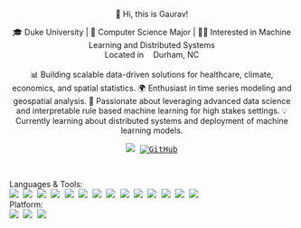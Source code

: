 <p align="center">
  👋 Hi, this is Gaurav!
  <p align="center">
    🎓 Duke University | 🧪 Computer Science Major |  👨‍💻 Interested in Machine Learning and Distributed Systems<br/>
    Located in <img src="https://cdn-icons-png.flaticon.com/128/197/197484.png" width="13"/>Durham, NC <br/>
    <br/>
📊 Building scalable data-driven solutions for healthcare, climate, economics, and spatial statistics.  
🌍 Enthusiast in time series modeling and geospatial analysis.
🚀 Passionate about leveraging advanced data science and interpretable rule based machine learning for high stakes settings. 
💡 Currently learning about distributed systems and deployment of machine learning models.
  </p>
<p align="center"><kbd>
    <a href="https://www.linkedin.com/in/gr90/"><img src="https://img.shields.io/badge/linkedin-%230077B5.svg?style=flat&logo=linkedin&logoColor=white"></a>
    <a href="https://github.com/gauravrparikh/"><img src="https://img.shields.io/badge/github-%2312100E.svg?style=flat&logo=github&logoColor=white" alt="GitHub"></a>
    </kbd>
</p>
<br/>
<p align="left">
    Languages & Tools: <br/>
    <kbd>
    <img src="https://img.shields.io/badge/python-3670A0?style=flat&logo=python&logoColor=ffdd54">
    <img src="https://img.shields.io/badge/pandas-%23150458.svg?style=flat&logo=pandas&logoColor=white">
    <img src="https://img.shields.io/badge/numpy-%23013243.svg?style=flat&logo=numpy&logoColor=white">
    <img src="https://img.shields.io/badge/scikit--learn-%23F7931E.svg?style=flat&logo=scikit-learn&logoColor=white">
    <img src="https://img.shields.io/badge/matplotlib-%23113A5F.svg?style=flat&logo=matplotlib&logoColor=white">
    <img src="https://img.shields.io/badge/Plotly-%233F4F75.svg?style=flat&logo=plotly&logoColor=white">
    <img src="https://img.shields.io/badge/geopandas-%234ea94b.svg?style=flat&logo=python&logoColor=white">
    <img src="https://img.shields.io/badge/docker-%230db7ed.svg?style=flat&logo=docker&logoColor=white">
    <img src="https://img.shields.io/badge/postgresql-%23316192.svg?style=flat&logo=postgresql&logoColor=white">
    <img src="https://img.shields.io/badge/latex-%23008080.svg?style=flat&logo=latex&logoColor=white">
    <img src="https://img.shields.io/badge/VSCode-%23007ACC.svg?style=flat&logo=visual-studio-code&logoColor=white">
    <img src="https://img.shields.io/badge/jupyter-%23F37626.svg?style=flat&logo=jupyter&logoColor=white">
    <img src="https://img.shields.io/badge/tableau-E97627?style=flat&logo=tableau&logoColor=white">
    <img src="https://img.shields.io/badge/java-%23ED8B00.svg?style=flat&logo=java&logoColor=white">
    </kbd>
    <br/>
    Platform: <br/>
    <kbd>
    <img src="https://img.shields.io/badge/mac%20os-000000?style=flat&logo=macos&logoColor=F0F0F0">
    <img src="https://img.shields.io/badge/Linux-FCC624?style=flat&logo=linux&logoColor=black">
    <img src="https://img.shields.io/badge/Ubuntu-E95420?style=flat&logo=ubuntu&logoColor=white">
    </kbd>
</p>
<br/>

</p>
